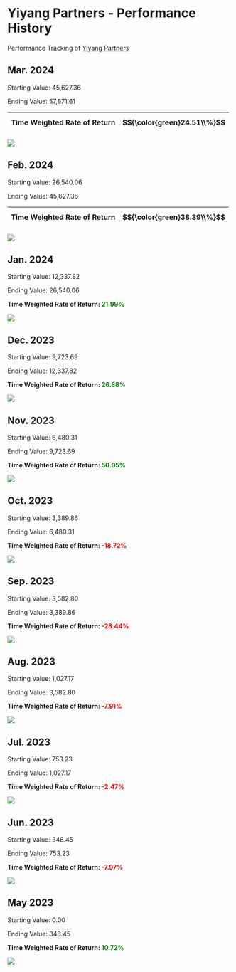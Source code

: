# Yiyang Partners - Performance History

Performance Tracking of [Yiyang Partners](../README.md)


## Mar. 2024

Starting Value: 45,627.36

Ending Value: 57,671.61


| Time Weighted Rate of Return | $${\color{green}24.51\\%}$$ |
|---|---|

![](../pic/performance_history/2024-03.png)

## Feb. 2024

Starting Value: 26,540.06

Ending Value: 45,627.36

| Time Weighted Rate of Return | $${\color{green}38.39\\%}$$ |
|---|---|

![](../pic/performance_history/2024-02.png)

## Jan. 2024

Starting Value: 12,337.82

Ending Value: 26,540.06

**Time Weighted Rate of Return: <span style="color:green;">21.99%</span>**

![](../pic/performance_history/2024-01.png)

## Dec. 2023

Starting Value: 9,723.69

Ending Value: 12,337.82

**Time Weighted Rate of Return: <span style="color:green;">26.88%</span>**

![](../pic/performance_history/2023-12.png)

## Nov. 2023
Starting Value: 6,480.31

Ending Value: 9,723.69

**Time Weighted Rate of Return: <span style="color:green;">50.05%</span>**

![](../pic/performance_history/2023-11.png)


## Oct. 2023
Starting Value: 3,389.86

Ending Value: 6,480.31

**Time Weighted Rate of Return: <span style="color:red;">-18.72%</span>**

![](../pic/performance_history/2023-10-1.png)

## Sep. 2023
Starting Value: 3,582.80

Ending Value: 3,389.86

**Time Weighted Rate of Return: <span style="color:red;">-28.44%</span>**

![](../pic/performance_history/2023-09.png)

## Aug. 2023

Starting Value: 1,027.17

Ending Value: 3,582.80

**Time Weighted Rate of Return: <span style="color:red;">-7.91%</span>**

![](../pic/performance_history/2023-08-1.png)

## Jul. 2023

Starting Value: 753.23

Ending Value: 1,027.17

**Time Weighted Rate of Return: <span style="color:red;">-2.47%</span>**

![](../pic/performance_history/2023-07.png)

## Jun. 2023

Starting Value: 348.45

Ending Value: 753.23

**Time Weighted Rate of Return: <span style="color:red;">-7.97%</span>**

![](../pic/performance_history/2023-06.png)

## May 2023

Starting Value: 0.00

Ending Value: 348.45

**Time Weighted Rate of Return: <span style="color:green;">10.72%</span>**

![](../pic/performance_history/2023-05.png)